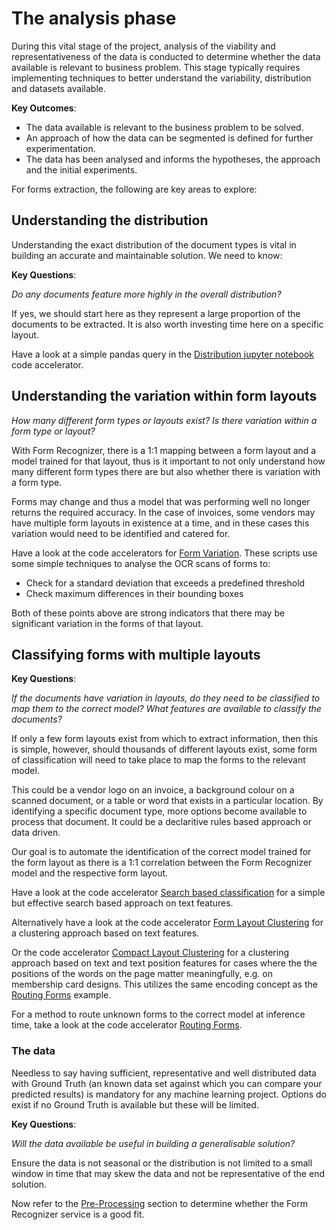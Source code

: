 # The analysis phase

During this vital stage of the project, analysis of the viability and representativeness of the data is conducted to determine whether the data available is relevant to business problem. This stage typically requires implementing techniques to better understand the variability, distribution and datasets available.

**Key Outcomes**:

* The data available is relevant to the business problem to be solved.
* An approach of how the data can be segmented is defined for further experimentation.
* The data has been analysed and informs the hypotheses, the approach and the initial experiments.

For forms extraction, the following are key areas to explore:

## Understanding the distribution

Understanding the exact distribution of the document types is vital in building an accurate and maintainable solution. We need to know:

**Key Questions**:

*Do any documents feature more highly in the overall distribution?*

If yes, we should start here as they represent a large proportion of the documents to be extracted. It is also worth investing time here on a specific layout.

Have a look at a simple pandas query in the [Distribution jupyter notebook](./Distribution/Distribution.ipynb) code accelerator.

## Understanding the variation within form layouts

*How many different form types or layouts exist?*
*Is there variation within a form type or layout?*

With Form Recognizer, there is a 1:1 mapping between a form layout and a model trained for that layout, thus is it important to not only understand how many different form types there are but also whether there is variation with a form type.

Forms may change and thus a model that was performing well no longer returns the required accuracy. In the case of invoices, some vendors may have multiple form layouts in existence at a time, and in these cases this variation would need to be identified and catered for.

Have a look at the code accelerators for [Form Variation](Form_Variation/README.md). These scripts use some simple techniques to analyse the OCR scans of forms to:

* Check for a standard deviation that exceeds a predefined threshold
* Check maximum differences in their bounding boxes

Both of these points above are strong indicators that there may be significant variation in the forms of that layout.

## Classifying forms with multiple layouts

**Key Questions**:

*If the documents have variation in layouts, do they need to be classified to map them to the correct model? What features are available to classify the documents?*

If only a few form layouts exist from which to extract information, then this is simple, however, should thousands of different layouts exist, some form of classification will need to take place to map the forms to the relevant model.

This could be a vendor logo on an invoice, a background colour on a scanned document, or a table or word that exists in a particular location. By identifying a specific document type, more options become available to process that document. It could be
a declaritive rules based approach or data driven.

Our goal is to automate the identification of the correct model trained for the form layout as there is a 1:1 correlation between the Form Recognizer model and the respective form layout.

Have a look at the code accelerator [Search based classification](Attribute_Search_Classification/README.md) for a simple but effective search based approach on text features.

Alternatively have a look at the code accelerator [Form Layout Clustering](Form_Layout_Clustering/README.md) for a clustering approach based on text features.

Or the code accelerator [Compact Layout Clustering](Compact_Layout_Clustering/README.md) for a clustering approach based on text and text position features for cases where the the positions of the words on the page matter meaningfully, e.g. on membership card designs. This utilizes the same encoding concept as the [Routing Forms](Routing_Forms/README.md) example.

For a method to route unknown forms to the correct model at inference time, take a look at the code accelerator [Routing Forms](Routing_Forms/README.md).

### The data

Needless to say having sufficient, representative and well distributed data with Ground Truth (an known data set against which you can compare your predicted results) is mandatory for any machine learning project. Options do exist if no Ground Truth is available but these will be limited.

**Key Questions**:

*Will the data available be useful in building a generalisable solution?*

Ensure the data is not seasonal or the distribution is not limited to a small window in time that may skew the data and not be representative of the end solution.

Now refer to the [Pre-Processing](../Pre_Processing/README.md) section to determine whether the Form Recognizer service is a good fit.
